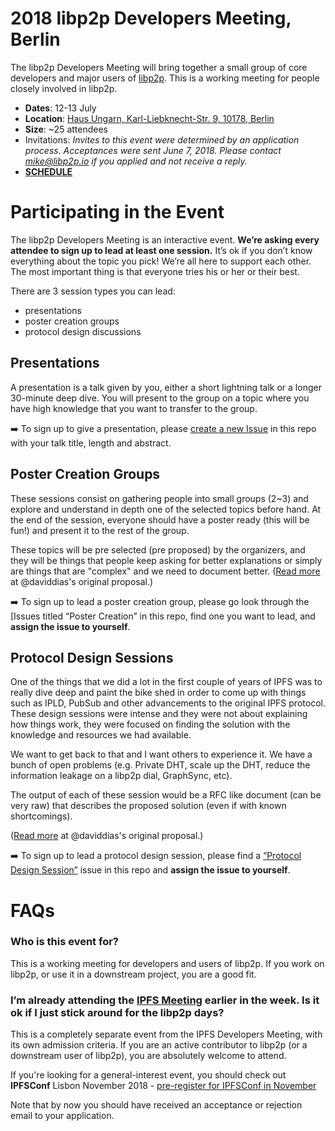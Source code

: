 # 2018 libp2p Developers Meeting, Berlin

The libp2p Developers Meeting will bring together a small group of core developers and major users of [libp2p](https://libp2p.io).  This is a working meeting for people closely involved in libp2p.

- **Dates**: 12-13 July 
- **Location**: [Haus Ungarn, Karl-Liebknecht-Str. 9, 10178, Berlin](https://goo.gl/maps/B8B79HY5LmA2)
- **Size**:  ~25 attendees
- Invitations:  _Invites to this event were determined by an application process.  Acceptances were sent June 7, 2018.  Please contact mike@libp2p.io if you applied and not receive a reply._
- [**SCHEDULE**](https://developersmeetingsberlin2018.sched.com/)

# Participating in the Event

The libp2p Developers Meeting is an interactive event.  **We’re asking every attendee to sign up to lead at least one session.**  It’s ok if you don’t know everything about the topic you pick!  We’re all here to support each other.  The most important thing is that everyone tries his or her or their best.

There are 3 session types you can lead:  
- presentations
- poster creation groups
- protocol design discussions 

## Presentations

A presentation is a talk given by you, either a short lightning talk or a longer 30-minute deep dive.  You will present to the group on a topic where you have high knowledge that you want to transfer to the group.

➡️ To sign up to give a presentation, please [create a new Issue](https://github.com/libp2p/developer-meetings/issues/new) in this repo with your talk title, length and abstract.

## Poster Creation Groups

These sessions consist on gathering people into small groups (2~3) and explore and understand in depth one of the selected topics before hand. At the end of the session, everyone should have a poster ready (this will be fun!) and present it to the rest of the group. 

These topics will be pre selected (pre proposed) by the organizers, and they will be things that people keep asking for better explanations or simply are things that are "complex" and we need to document better.  ([Read more](https://github.com/ipfs/conf/issues/43) at @daviddias's original proposal.)

➡️ To sign up to lead a poster creation group, please go look through the [Issues titled “Poster Creation”[](https://github.com/libp2p/developer-meetings/issues?utf8=%E2%9C%93&q=is%3Aissue+is%3Aopen+%22%5Bposter+creation+group%5D%22+) in this repo, find one you want to lead, and __assign the issue to yourself__.

## Protocol Design Sessions

One of the things that we did a lot in the first couple of years of IPFS was to really dive deep and paint the bike shed in order to come up with things such as IPLD, PubSub and other advancements to the original IPFS protocol. These design sessions were intense and they were not about explaining how things work, they were focused on finding the solution with the knowledge and resources we had available.

We want to get back to that and I want others to experience it. We have a bunch of open problems (e.g. Private DHT, scale up the DHT, reduce the information leakage on a libp2p dial, GraphSync, etc).

The output of each of these session would be a RFC like document (can be very raw) that describes the proposed solution (even if with known shortcomings).

([Read more](https://github.com/ipfs/conf/issues/43) at @daviddias's original proposal.)

➡️ To sign up to lead a protocol design session, please find a [“Protocol Design Session”](https://github.com/libp2p/developer-meetings/issues?utf8=%E2%9C%93&q=is%3Aissue+is%3Aopen+%22protocol+design%22) issue in this repo and __assign the issue to yourself__.

# FAQs

### Who is this event for?  

This is a working meeting for developers and users of libp2p.  If you work on libp2p, or use it in a downstream project, you are a good fit.

### I’m already attending the [IPFS Meeting](https://github.com/ipfs/developer-meetings) earlier in the week.  Is it ok if I just stick around for the libp2p days?

This is a completely separate event from the IPFS Developers Meeting, with its own admission criteria.  If you are an active contributor to libp2p (or a downstream user of libp2p), you are absolutely welcome to attend.

If you're looking for a general-interest event, you should check out **IPFSConf** Lisbon November 2018 - [pre-register for IPFSConf in November](https://goo.gl/forms/0Pu6VZzG8pRAmrrv2)

Note that by now you should have received an acceptance or rejection email to your application.
